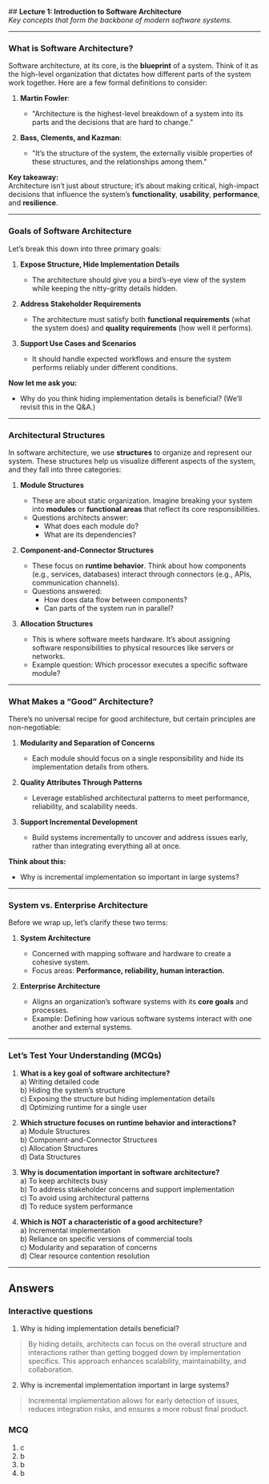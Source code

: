 ­## **Lecture 1: Introduction to Software Architecture**  
*Key concepts that form the backbone of modern software systems.*

---

### **What is Software Architecture?**  
Software architecture, at its core, is the **blueprint** of a system. Think of it as the high-level organization that dictates how different parts of the system work together. Here are a few formal definitions to consider:

1. **Martin Fowler**:  
   - "Architecture is the highest-level breakdown of a system into its parts and the decisions that are hard to change."

2. **Bass, Clements, and Kazman**:  
   - "It’s the structure of the system, the externally visible properties of these structures, and the relationships among them."

**Key takeaway:**  
Architecture isn’t just about structure; it’s about making critical, high-impact decisions that influence the system’s **functionality**, **usability**, **performance**, and **resilience**.

---

### **Goals of Software Architecture**
Let’s break this down into three primary goals:  

1. **Expose Structure, Hide Implementation Details**  
   - The architecture should give you a bird’s-eye view of the system while keeping the nitty-gritty details hidden.

2. **Address Stakeholder Requirements**  
   - The architecture must satisfy both **functional requirements** (what the system does) and **quality requirements** (how well it performs).  

3. **Support Use Cases and Scenarios**  
   - It should handle expected workflows and ensure the system performs reliably under different conditions.

**Now let me ask you:**  
- Why do you think hiding implementation details is beneficial? (We’ll revisit this in the Q&A.)

---

### **Architectural Structures**  
In software architecture, we use **structures** to organize and represent our system. These structures help us visualize different aspects of the system, and they fall into three categories:

1. **Module Structures**  
   - These are about static organization. Imagine breaking your system into **modules** or **functional areas** that reflect its core responsibilities.  
   - Questions architects answer:
     - What does each module do?  
     - What are its dependencies?  

2. **Component-and-Connector Structures**  
   - These focus on **runtime behavior**. Think about how components (e.g., services, databases) interact through connectors (e.g., APIs, communication channels).  
   - Questions answered:
     - How does data flow between components?  
     - Can parts of the system run in parallel?  

3. **Allocation Structures**  
   - This is where software meets hardware. It’s about assigning software responsibilities to physical resources like servers or networks.  
   - Example question: Which processor executes a specific software module?

---

### **What Makes a “Good” Architecture?**  
There’s no universal recipe for good architecture, but certain principles are non-negotiable:  

1. **Modularity and Separation of Concerns**  
   - Each module should focus on a single responsibility and hide its implementation details from others.  

2. **Quality Attributes Through Patterns**  
   - Leverage established architectural patterns to meet performance, reliability, and scalability needs.  

3. **Support Incremental Development**  
   - Build systems incrementally to uncover and address issues early, rather than integrating everything all at once.  

**Think about this:**  
- Why is incremental implementation so important in large systems?  

---

### **System vs. Enterprise Architecture**  
Before we wrap up, let’s clarify these two terms:  

1. **System Architecture**  
   - Concerned with mapping software and hardware to create a cohesive system.  
   - Focus areas: **Performance, reliability, human interaction.**  

2. **Enterprise Architecture**  
   - Aligns an organization’s software systems with its **core goals** and processes.  
   - Example: Defining how various software systems interact with one another and external systems.

---

### **Let’s Test Your Understanding (MCQs)**

1. **What is a key goal of software architecture?**  
   a) Writing detailed code  
   b) Hiding the system’s structure  
   c) Exposing the structure but hiding implementation details  
   d) Optimizing runtime for a single user  

2. **Which structure focuses on runtime behavior and interactions?**  
   a) Module Structures  
   b) Component-and-Connector Structures  
   c) Allocation Structures  
   d) Data Structures  

3. **Why is documentation important in software architecture?**  
   a) To keep architects busy  
   b) To address stakeholder concerns and support implementation  
   c) To avoid using architectural patterns  
   d) To reduce system performance  

4. **Which is NOT a characteristic of a good architecture?**  
   a) Incremental implementation  
   b) Reliance on specific versions of commercial tools  
   c) Modularity and separation of concerns  
   d) Clear resource contention resolution  

---
## **Answers**

### **Interactive questions**

1. Why is hiding implementation details beneficial?
> By hiding details, architects can focus on the overall structure and interactions rather than getting bogged down by implementation specifics. This approach enhances scalability, maintainability, and collaboration.

2. Why is incremental implementation important in large systems?
> Incremental implementation allows for early detection of issues, reduces integration risks, and ensures a more robust final product.

### **MCQ**
1. c
2. b
3. b 
4. b
